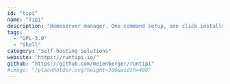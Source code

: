 ```yaml
---
id: "tipi"
name: "Tipi"
description: "Homeserver manager. One command setup, one click installs for your favorites self-hosted apps."
tags:
  - "GPL-3.0"
  - "Shell"
category: "Self-hosting Solutions"
website: "https://runtipi.io/"
github: "https://github.com/meienberger/runtipi"
#image: "/placeholder.svg?height=300&width=400"
---
```


